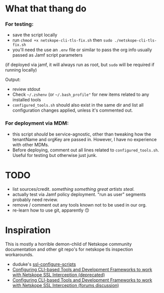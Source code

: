 # What that thang do 

### For testing:
- save the script locally 
- run `chmod +x netskope-cli-tls-fix.sh` then `sudo ./netskope-cli-tls-fix.sh`
- you'll need the use an `.env` file or similar to pass the org info usually passed as Jamf script parameters

(if deployed via jamf, it will always run as root, but `sudo` will be required if running locally)

Output:
- review stdout 
- Check `~/.zshenv` (or `~/.bash_profile"` for new items related to any installed tools 
- `configured_tools.sh` should also exist in the same dir and list all configuration changes applied, unless it's commented out.

### For deployment via MDM:

- this script _should_ be service-agnostic, other than tweaking how the tenantName and orgKey are passed in. However, I have no experience with other MDMs. 
- Before deploying, comment out all lines related to `configured_tools.sh`. Useful for testing but otherwise just junk.

# TODO

- list sources/credit. _something something great artists steal._
- actually test via Jamf policy deployment. "run as user" segments probably need review.
- remove / comment out any tools known not to be used in our org. 
- re-learn how to use git, apparently 🙃

# Inspiration

This is mostly a horrible demon-child of Netskope community documentation and other git repo's for netskope tls inspection workarounds. 
- duduke's [ssl-configure-scripts](https://github.com/duduke/ssl-configure-scripts/tree/main)
- [Configuring CLI-based Tools and Development Frameworks to work with Netskope SSL Interception (deprecated)](https://docs.netskope.com/en/configuring-cli-based-tools-and-development-frameworks-to-work-with-netskope-ssl-interception)
- [Configuring CLI-based Tools and Development Frameworks to work with Netskope SSL Interception (forums discussion)](https://community.netskope.com/next-gen-swg-2/configuring-cli-based-tools-and-development-frameworks-to-work-with-netskope-ssl-interception-7015)

